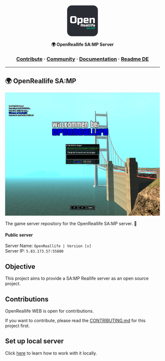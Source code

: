 <a href="https://inspiredprogrammer.com"><p align="center">
<img height=100 src="https://raw.githubusercontent.com/OpenReallife/OpenReallife-SAMP/main/OpenReallifeSAMP.png"/>

</p></a>
<p align="center">
  <strong>🌍 OpenReallife SA:MP Server</strong>
</p>

<h3 align="center">
  <a href="https://github.com/OpenReallife/OpenReallife-SAMP/blob/main/CONTRIBUTING.md">Contribute</a>
  <span> · </span>
  <a href="#">Community</a>
  <span> · </span>
  <a href="#">Documentation</a>
  <span> · </span>
  <a href="https://github.com/OpenReallife/OpenReallife-SAMP/blob/main/README_DE.md">Readme DE</a>
</h3>

---

## 🌍 OpenReallife SA:MP

<p align="center">
<img height=400 src="https://raw.githubusercontent.com/OpenReallife/OpenReallife-SAMP/main/Ingame.png"/>
</p>

The game server repository for the OpenReallife SA:MP server. :rocket:

#### Public server

Server Name: `OpenReallife | Version [v]` </br>
Server IP: `5.83.173.57:55800`

## Objective

This project aims to provide a SA:MP Reallife server as an open source project.

## Contributions

OpenReallife WEB is open for contributions.

If you want to contribute, please read the [CONTRIBUTING.md](https://github.com/OpenReallife/OpenReallife-SAMP/blob/main/CONTRIBUTING.md) for this project first.

## Set up local server

Click [here](https://github.com/OpenReallife/OpenReallife-SAMP/blob/main/CONTRIBUTING.md#quickstart-local-pawno-development) to learn how to work with it locally.
